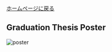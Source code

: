 [ホームページに戻る](https://hall-n.github.io/)<br>
## Graduation Thesis Poster<br>
![poster](poster.png "poster" ) 

